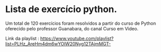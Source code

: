 # Lista de exercício python.
Um total de 120 exercícios foram resolvidos a partir do curso de Python oferecido pelo professor Guanabara, do canal Curso em Vídeo.


Link da playlist : https://www.youtube.com/playlist?list=PLHz_AreHm4dm6wYOIW20Nyg12TAjmMGT-

